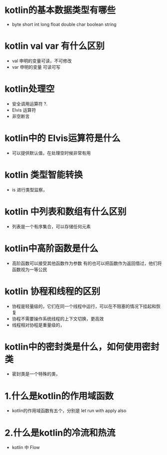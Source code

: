 
# kotlin的基本数据类型有哪些
- byte short int long float double char boolean string

# kotlin val var 有什么区别
- val 申明的变量可读，不可修改
- var 申明的变量 可读可写

# kotlin处理空
- 安全调用运算符 ?.
- Elvis 运算符
- 非空断言

# kotlin中的 Elvis运算符是什么
- 可以提供默认值，在处理空时候非常有用

# kotlin 类型智能转换
- is 进行类型监察，

# kotlin 中列表和数组有什么区别
- 列表是一个有序集合，可以存储任何元素

# kotlin中高阶函数是什么
- 高阶函数可以接受其他函数作为参数 有的也可以把函数作为返回借过，他们将函数视为一等公民

# kotlin 协程和线程的区别
- 协程是轻量级的，它们在同一个线程中运行，可以在不阻塞的情况下挂起和恢复
- 协程不需要操作系统线程的上下文切换，更高效
- 线程相对协程是重量级的，

# kotlin中的密封类是什么，如何使用密封类
- 密封类是一个特殊的类，



# 1.什么是kotlin的作用域函数
- kotlin的作用域函数有五个，分别是 let run with apply also

# 2.什么是kotlin的冷流和热流
- kotlin 中 Flow